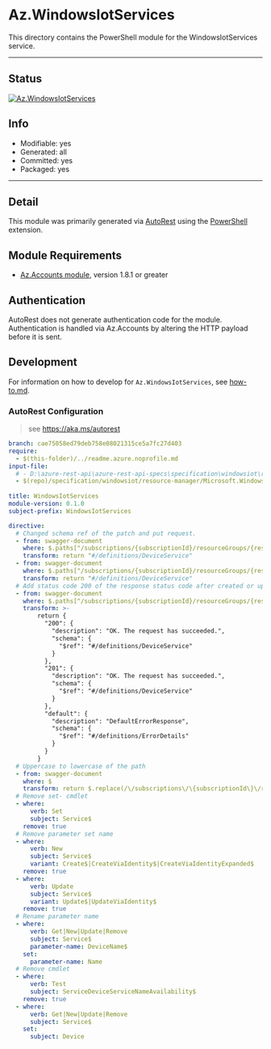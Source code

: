 <!-- region Generated -->
# Az.WindowsIotServices
This directory contains the PowerShell module for the WindowsIotServices service.

---
## Status
[![Az.WindowsIotServices](https://img.shields.io/powershellgallery/v/Az.WindowsIotServices.svg?style=flat-square&label=Az.WindowsIotServices "Az.WindowsIotServices")](https://www.powershellgallery.com/packages/Az.WindowsIotServices/)

## Info
- Modifiable: yes
- Generated: all
- Committed: yes
- Packaged: yes

---
## Detail
This module was primarily generated via [AutoRest](https://github.com/Azure/autorest) using the [PowerShell](https://github.com/Azure/autorest.powershell) extension.

## Module Requirements
- [Az.Accounts module](https://www.powershellgallery.com/packages/Az.Accounts/), version 1.8.1 or greater

## Authentication
AutoRest does not generate authentication code for the module. Authentication is handled via Az.Accounts by altering the HTTP payload before it is sent.

## Development
For information on how to develop for `Az.WindowsIotServices`, see [how-to.md](how-to.md).
<!-- endregion -->

### AutoRest Configuration
> see https://aka.ms/autorest

``` yaml
branch: cae75058ed79deb758e08021315ce5a7fc27d403
require:
  - $(this-folder)/../readme.azure.noprofile.md
input-file:
  # - D:\azure-rest-api\azure-rest-api-specs\specification\windowsiot\resource-manager\Microsoft.WindowsIoT\stable\2019-06-01\WindowsIotServices.json
  - $(repo)/specification/windowsiot/resource-manager/Microsoft.WindowsIoT/stable/2019-06-01/WindowsIotServices.json
   
title: WindowsIotServices
module-version: 0.1.0
subject-prefix: WindowsIotServices

directive:
  # Changed schema ref of the patch and put request.
  - from: swagger-document
    where: $.paths["/subscriptions/{subscriptionId}/resourceGroups/{resourceGroupName}/providers/Microsoft.WindowsIoT/deviceServices/{deviceName}"].patch.parameters[4].schema["$ref"]
    transform: return "#/definitions/DeviceService"
  - from: swagger-document
    where: $.paths["/subscriptions/{subscriptionId}/resourceGroups/{resourceGroupName}/providers/Microsoft.WindowsIoT/deviceServices/{deviceName}"].put.parameters[4].schema["$ref"]
    transform: return "#/definitions/DeviceService"
  # Add status code 200 of the response status code after created or updated windows iot services.
  - from: swagger-document
    where: $.paths["/subscriptions/{subscriptionId}/resourceGroups/{resourceGroupName}/providers/Microsoft.WindowsIoT/deviceServices/{deviceName}"].put.responses
    transform: >-
        return {
          "200": {
            "description": "OK. The request has succeeded.",
            "schema": {
              "$ref": "#/definitions/DeviceService"
            }
          },
          "201": {
            "description": "OK. The request has succeeded.",
            "schema": {
              "$ref": "#/definitions/DeviceService"
            }
          },
          "default": {
            "description": "DefaultErrorResponse",
            "schema": {
              "$ref": "#/definitions/ErrorDetails"
            }
          }
        }
  # Uppercase to lowercase of the path
  - from: swagger-document
    where: $
    transform: return $.replace(/\/subscriptions\/\{subscriptionId\}\/resourceGroups\/\{resourceGroupName\}\/providers\/Microsoft\.WindowsIoT\/deviceServices/g, "/subscriptions/{subscriptionId}/resourceGroups/{resourceGroupName}/providers/Microsoft.WindowsIoT/DeviceServices")
  # Remove set- cmdlet
  - where:
      verb: Set
      subject: Service$
    remove: true
  # Remove parameter set name
  - where:
      verb: New
      subject: Service$
      variant: Create$|CreateViaIdentity$|CreateViaIdentityExpanded$
    remove: true
  - where:
      verb: Update
      subject: Service$
      variant: Update$|UpdateViaIdentity$
    remove: true
  # Rename parameter name
  - where:
      verb: Get|New|Update|Remove
      subject: Service$
      parameter-name: DeviceName$
    set:
      parameter-name: Name
  # Remove cmdlet
  - where:
      verb: Test
      subject: ServiceDeviceServiceNameAvailability$
    remove: true
  - where:
      verb: Get|New|Update|Remove
      subject: Service$
    set:
      subject: Device
```



